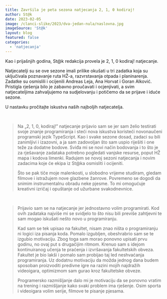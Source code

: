 ```yaml
---
title: Završila je peta sezona natjecanja 2, 1, 0 kodiraj!
author: St@k
date: 2023-02-05
image: /clanci-slike/2023/dva-jedan-nula/naslovna.jpg
imageSource: 'St@k'
layout: blog
featured: false
categories:
  - 'natjecanja'
---
```


<script>
  import FeaturedPerson from '$lib/article-components/FeaturedPerson.svelte'
  // pt-14
</script>

Kao i prijašnjih godina, St@k redakcija provela je 2, 1, 0 kodiraj! natjecanje.

Natjecatelji su se ove sezone imali prilike okušati u tri zadatka koja su uključivala poznavanje ruta HŽ-a, razvrstavanja otpada i planinarenja. Zadatke su osmislili i ocijenili Andreas Leja, Ana Horvat i Goran Alković. Pristigla rješenja bilo je zabavno proučavati i ocjenjivati, a svim natjecateljima zahvaljujemo na sudjelovanju i potičemo da se prijave i iduće sezone.

U nastavku pročitajte iskustva naših najboljih natjecatelja.

<br />

<FeaturedPerson name='Tin Tomašić' description='IPS, 3. godina' imageUrl='/clanci-slike/2023/dva-jedan-nula/tin-tomasic.jpg' />

> Na „2, 1, 0, kodiraj!” natjecanje prijavio sam se jer sam želio testirati svoje znanje programiranja i steći nova iskustva koristeći novonaučeni programski jezik TypeScript. Kao i svake sezone dosad, zadaci su bili zanimljivi i izazovni, a ja sam zadovoljan što sam uspio riješiti i one teže za dodatne bodove. Sviđa mi se novi način bodovanja i to što je za rješavanje zadataka potrebno pogledati vanjske resurse, poput HŽ mapa i kodova limenki. Radujem se novoj sezoni natjecanja i novim zadacima koje će ekipa iz St@ka osmisliti i ocijeniti.
>
> Što se pak tiče moje malenkosti, u slobodno vrijeme studiram, gledam filmove i istražujem nove glazbene žanrove. Povremeno se dogodi da snimim instrumentalnu obradu neke pjesme. To mi omogućuje kreativni izričaj i opuštanje od užurbane svakodnevnice.

<br />

<FeaturedPerson name='Jakov Kadić' description='IPS, 2. godina' imageUrl='/clanci-slike/2023/dva-jedan-nula/jakov-kadic.jpg' />

> Prijavio sam se na natjecanje jer jednostavno volim programirati. Kod ovih zadataka najviše mi se svidjelo to što nisu bili previše zahtjevni te sam mogao iskušati nešto novo u programiranju.
> 
>Kad sam se tek upisao na fakultet, nisam znao ništa o programiranju ni logici iza pisanja koda. Pomalo izgubljen, obeshrabrio sam se te izgubio motivaciju. Zbog toga sam morao ponovno upisati prvu godinu, no ovaj put s drugačijim ritmom. Krenuo sam s idejom kontinuiranog učenja te praćenja i izvršavanja fakultetskih obveza. Fakultet je bio lakši i pomalo sam probijao taj led neshvaćanja programiranja. Uz dodatnu motivaciju da možda jednog dana budem sposoban proizvoditi predivne igre na razini mojih najdražih videoigara, optimizmom sam gurao kroz fakultetske obveze. 
> 
> Programersko razmišljanje dalo mi je motivaciju da se ponovno vratim na trening i razmišljanje kako svaki problem ima rješenje. Osim sporta i videoigara volim serije, filmove te pisanje pjesama.
